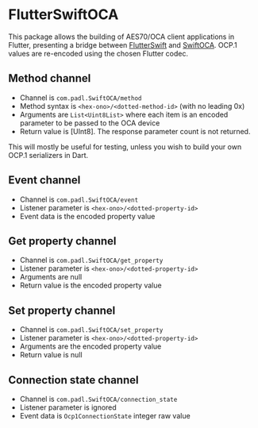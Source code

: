 FlutterSwiftOCA
===============

This package allows the building of AES70/OCA client applications in Flutter, presenting a bridge between [FlutterSwift](https://github.com/PADL/FlutterSwift) and [SwiftOCA](https://github.com/PADL/SwiftOCA). OCP.1 values are re-encoded using the chosen Flutter codec.

Method channel
---------------

* Channel is `com.padl.SwiftOCA/method`
* Method syntax is `<hex-ono>/<dotted-method-id>` (with no leading 0x)
* Arguments are `List<Uint8List>` where each item is an encoded parameter to be passed to the OCA device
* Return value is [UInt8]. The response parameter count is not returned.

This will mostly be useful for testing, unless you wish to build your own OCP.1 serializers in Dart.

Event channel
-------------

* Channel is `com.padl.SwiftOCA/event`
* Listener parameter is `<hex-ono>/<dotted-property-id>`
* Event data is the encoded property value

Get property channel
--------------------

* Channel is `com.padl.SwiftOCA/get_property`
* Listener parameter is `<hex-ono>/<dotted-property-id>`
* Arguments are null
* Return value is the encoded property value

Set property channel
--------------------

* Channel is `com.padl.SwiftOCA/set_property`
* Listener parameter is `<hex-ono>/<dotted-property-id>`
* Arguments are the encoded property value
* Return value is null

Connection state channel
------------------------

* Channel is `com.padl.SwiftOCA/connection_state`
* Listener parameter is ignored
* Event data is `Ocp1ConnectionState` integer raw value

